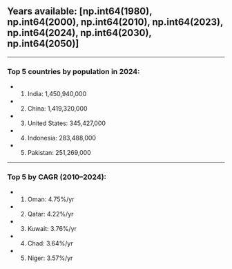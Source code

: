 ## Years available: [np.int64(1980), np.int64(2000), np.int64(2010), np.int64(2023), np.int64(2024), np.int64(2030), np.int64(2050)]

---

### Top 5 countries by population in 2024:
- 1. India: 1,450,940,000
- 2. China: 1,419,320,000
- 3. United States: 345,427,000
- 4. Indonesia: 283,488,000
- 5. Pakistan: 251,269,000

---

### Top 5 by CAGR (2010–2024):
- 1. Oman: 4.75%/yr
- 2. Qatar: 4.22%/yr
- 3. Kuwait: 3.76%/yr
- 4. Chad: 3.64%/yr
- 5. Niger: 3.57%/yr

